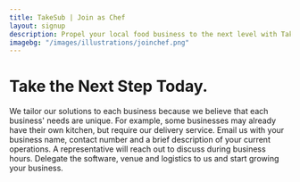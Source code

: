 ```yaml
---
title: TakeSub | Join as Chef
layout: signup
description: Propel your local food business to the next level with TakeSub.
imagebg: "/images/illustrations/joinchef.png"
---
```


# Take the Next Step Today.

We tailor our solutions to each business because we believe that each business' needs are unique. For example, some businesses may already have their own kitchen, but require our delivery service.
Email us with your business name, contact number and a brief description of your current operations.
A representative will reach out to discuss during business hours.
Delegate the software, venue and logistics to us and start growing your business.